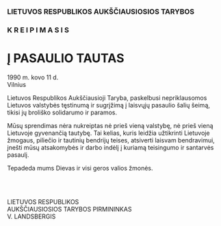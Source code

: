 ### LIETUVOS RESPUBLIKOS AUKŠČIAUSIOSIOS TARYBOS

### K R E I P I M A S I S

# Į PASAULIO TAUTAS

1990 m. kovo 11 d.  
Vilnius

Lietuvos Respublikos Aukščiausioji Taryba, paskelbusi nepriklausomos Lietuvos valstybės tęstinumą ir sugrįžimą į laisvųjų pasaulio šalių šeimą, tikisi jų broliško solidarumo ir paramos.

Mūsų sprendimas nėra nukreiptas nė prieš vieną valstybę, nė prieš vieną Lietuvoje gyvenančią tautybę. Tai kelias, kuris leidžia užtikrinti Lietuvoje žmogaus, piliečio ir tautinių bendrijų teises, atsiverti laisvam bendravimui, įnešti mūsų atsakomybės ir darbo indėlį į kuriamą teisingumo ir santarvės pasaulį.

Tepadeda mums Dievas ir visi geros valios žmonės.

&nbsp;  
&nbsp;  

LIETUVOS RESPUBLIKOS  
AUKŠČIAUSIOSIOS TARYBOS PIRMININKAS  
V. LANDSBERGIS  
